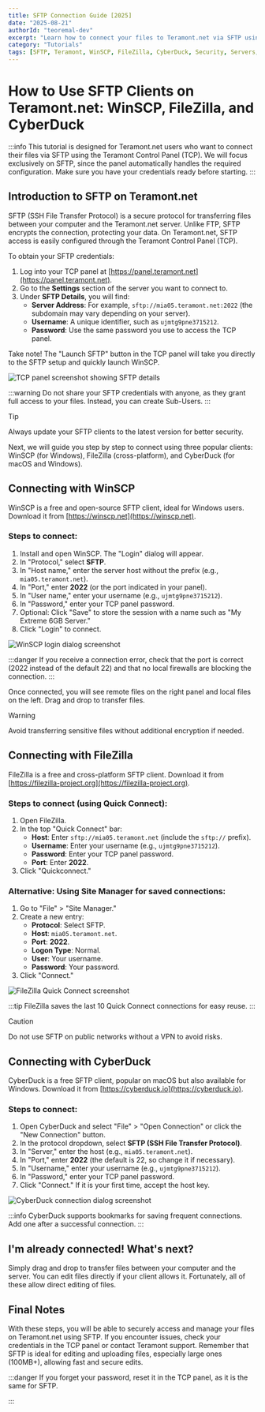```yaml
---
title: SFTP Connection Guide [2025]
date: "2025-08-21"
authorId: "teoremal-dev"
excerpt: "Learn how to connect your files to Teramont.net via SFTP using WinSCP, FileZilla, and CyberDuck quickly and securely."
category: "Tutorials"
tags: [SFTP, Teramont, WinSCP, FileZilla, CyberDuck, Security, Servers, Tutorial]
---
```


# How to Use SFTP Clients on Teramont.net: WinSCP, FileZilla, and CyberDuck

:::info
This tutorial is designed for Teramont.net users who want to connect their files via SFTP using the Teramont Control Panel (TCP). We will focus exclusively on SFTP, since the panel automatically handles the required configuration. Make sure you have your credentials ready before starting.
:::

## Introduction to SFTP on Teramont.net

SFTP (SSH File Transfer Protocol) is a secure protocol for transferring files between your computer and the Teramont.net server. Unlike FTP, SFTP encrypts the connection, protecting your data. On Teramont.net, SFTP access is easily configured through the Teramont Control Panel (TCP).

To obtain your SFTP credentials:
1. Log into your TCP panel at [https://panel.teramont.net](https://panel.teramont.net).
2. Go to the **Settings** section of the server you want to connect to.
3. Under **SFTP Details**, you will find:
    - **Server Address**: For example, `sftp://mia05.teramont.net:2022` (the subdomain may vary depending on your server).
    - **Username**: A unique identifier, such as `ujmtg9pne3715212`.
    - **Password**: Use the same password you use to access the TCP panel.

Take note! The "Launch SFTP" button in the TCP panel will take you directly to the SFTP setup and quickly launch WinSCP.

![TCP panel screenshot showing SFTP details](https://imgur.com/oRWlSvL.png)

:::warning
Do not share your SFTP credentials with anyone, as they grant full access to your files. Instead, you can create Sub-Users.
:::

> [!TIP]  
> Always update your SFTP clients to the latest version for better security.

Next, we will guide you step by step to connect using three popular clients: WinSCP (for Windows), FileZilla (cross-platform), and CyberDuck (for macOS and Windows).

## Connecting with WinSCP

WinSCP is a free and open-source SFTP client, ideal for Windows users. Download it from [https://winscp.net](https://winscp.net).

### Steps to connect:
1. Install and open WinSCP. The "Login" dialog will appear.
2. In "Protocol," select **SFTP**.
3. In "Host name," enter the server host without the prefix (e.g., `mia05.teramont.net`).
4. In "Port," enter **2022** (or the port indicated in your panel).
5. In "User name," enter your username (e.g., `ujmtg9pne3715212`).
6. In "Password," enter your TCP panel password.
7. Optional: Click "Save" to store the session with a name such as "My Extreme 6GB Server."
8. Click "Login" to connect.

![WinSCP login dialog screenshot](https://imgur.com/eLJgZFy.png)

:::danger
If you receive a connection error, check that the port is correct (2022 instead of the default 22) and that no local firewalls are blocking the connection.
:::

Once connected, you will see remote files on the right panel and local files on the left. Drag and drop to transfer files.

> [!WARNING]  
> Avoid transferring sensitive files without additional encryption if needed.

## Connecting with FileZilla

FileZilla is a free and cross-platform SFTP client. Download it from [https://filezilla-project.org](https://filezilla-project.org).

### Steps to connect (using Quick Connect):
1. Open FileZilla.
2. In the top "Quick Connect" bar:
    - **Host**: Enter `sftp://mia05.teramont.net` (include the `sftp://` prefix).
    - **Username**: Enter your username (e.g., `ujmtg9pne3715212`).
    - **Password**: Enter your TCP panel password.
    - **Port**: Enter **2022**.
3. Click "Quickconnect."

### Alternative: Using Site Manager for saved connections:
1. Go to "File" > "Site Manager."
2. Create a new entry:
    - **Protocol**: Select SFTP.
    - **Host**: `mia05.teramont.net`.
    - **Port**: **2022**.
    - **Logon Type**: Normal.
    - **User**: Your username.
    - **Password**: Your password.
3. Click "Connect."

![FileZilla Quick Connect screenshot](https://imgur.com/pfLnIA0.png)

:::tip
FileZilla saves the last 10 Quick Connect connections for easy reuse.
:::

> [!CAUTION]  
> Do not use SFTP on public networks without a VPN to avoid risks.

## Connecting with CyberDuck

CyberDuck is a free SFTP client, popular on macOS but also available for Windows. Download it from [https://cyberduck.io](https://cyberduck.io).

### Steps to connect:
1. Open CyberDuck and select "File" > "Open Connection" or click the "New Connection" button.
2. In the protocol dropdown, select **SFTP (SSH File Transfer Protocol)**.
3. In "Server," enter the host (e.g., `mia05.teramont.net`).
4. In "Port," enter **2022** (the default is 22, so change it if necessary).
5. In "Username," enter your username (e.g., `ujmtg9pne3715212`).
6. In "Password," enter your TCP panel password.
7. Click "Connect." If it is your first time, accept the host key.

![CyberDuck connection dialog screenshot](https://imgur.com/Y72cTLi.png)

:::info
CyberDuck supports bookmarks for saving frequent connections. Add one after a successful connection.
:::

## I'm already connected! What's next?
Simply drag and drop to transfer files between your computer and the server. You can edit files directly if your client allows it. Fortunately, all of these allow direct editing of files.

## Final Notes

With these steps, you will be able to securely access and manage your files on Teramont.net using SFTP. If you encounter issues, check your credentials in the TCP panel or contact Teramont support. Remember that SFTP is ideal for editing and uploading files, especially large ones (100MB+), allowing fast and secure edits.

:::danger
If you forget your password, reset it in the TCP panel, as it is the same for SFTP.

:::
